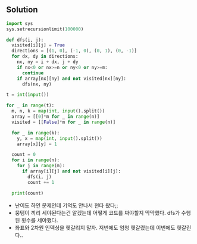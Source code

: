 ## Solution
```python
import sys
sys.setrecursionlimit(100000)

def dfs(i, j):
  visited[i][j] = True
  directions = [(1, 0), (-1, 0), (0, 1), (0, -1)]
  for dx, dy in directions:
    nx, ny = i + dx, j + dy
    if nx<0 or nx>=n or ny<0 or ny>=m:
      continue
    if array[nx][ny] and not visited[nx][ny]:
      dfs(nx, ny)

t = int(input())

for _ in range(t):
  m, n, k = map(int, input().split())
  array = [[0]*m for _ in range(n)]
  visited = [[False]*m for _ in range(n)]

  for _ in range(k):
    y, x = map(int, input().split())
    array[x][y] = 1

  count = 0
  for i in range(n):
    for j in range(m):
      if array[i][j] and not visited[i][j]:
        dfs(i, j)
        count += 1

  print(count)
```
- 난이도 하인 문제인데 기억도 안나서 현타 왔다;;
- 뭉탱이 끼리 세야된다는건 알겠는데 어떻게 코드를 짜야할지 막막했다. dfs가 수행된 횟수를 세야했다.
- 좌표와 2차원 인덱싱을 헷갈리지 말자. 저번에도 엄청 헷갈렸는데 이번에도 헷갈린다..
